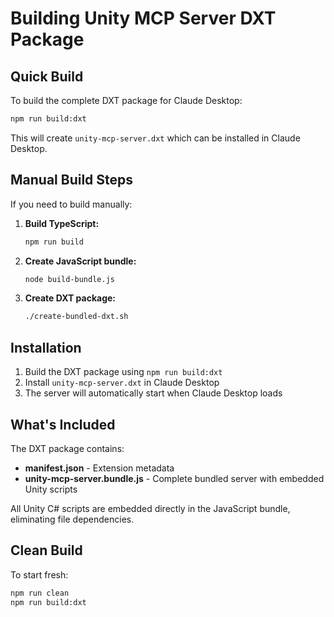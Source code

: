 # Building Unity MCP Server DXT Package

## Quick Build

To build the complete DXT package for Claude Desktop:

```bash
npm run build:dxt
```

This will create `unity-mcp-server.dxt` which can be installed in Claude Desktop.

## Manual Build Steps

If you need to build manually:

1. **Build TypeScript:**
   ```bash
   npm run build
   ```

2. **Create JavaScript bundle:**
   ```bash
   node build-bundle.js
   ```

3. **Create DXT package:**
   ```bash
   ./create-bundled-dxt.sh
   ```

## Installation

1. Build the DXT package using `npm run build:dxt`
2. Install `unity-mcp-server.dxt` in Claude Desktop
3. The server will automatically start when Claude Desktop loads

## What's Included

The DXT package contains:
- **manifest.json** - Extension metadata
- **unity-mcp-server.bundle.js** - Complete bundled server with embedded Unity scripts

All Unity C# scripts are embedded directly in the JavaScript bundle, eliminating file dependencies.

## Clean Build

To start fresh:

```bash
npm run clean
npm run build:dxt
```
